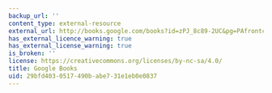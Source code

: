 ```yaml
---
backup_url: ''
content_type: external-resource
external_url: http://books.google.com/books?id=zPJ_8c89-2UC&pg=PAfrontcover
has_external_licence_warning: true
has_external_license_warning: true
is_broken: ''
license: https://creativecommons.org/licenses/by-nc-sa/4.0/
title: Google Books
uid: 29bfd403-0517-490b-abe7-31e1eb0e0837
---
```

